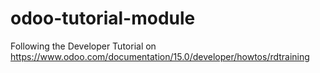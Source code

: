 # odoo-tutorial-module
Following the Developer Tutorial on https://www.odoo.com/documentation/15.0/developer/howtos/rdtraining

